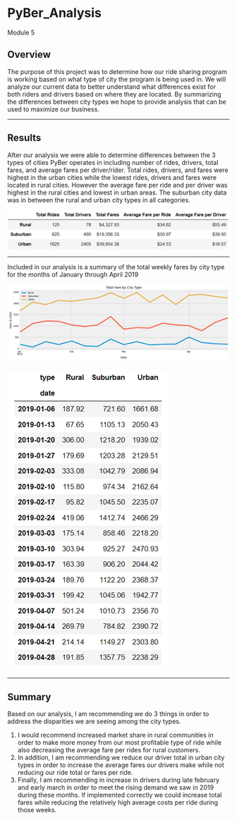 # PyBer_Analysis
Module 5

## Overview

The purpose of this project was to determine how our ride sharing program is working based on what type of city the program is being used in. We will analyze our current data to better understand what differences exist for both riders and drivers based on where they are located. By summarizing the differences between city types we hope to provide analysis that can be used to maximize our business.

---

## Results

After our analysis we were able to determine differences between the 3 types of cities PyBer operates in including number of rides, drivers, total fares, and average fares per driver/rider. Total rides, drivers, and fares were highest in the urban cities while the lowest rides, drivers and fares were located in rural cities. However the average fare per ride and per driver was highest in the rural cities and lowest in urban areas. The suburban city data was in between the rural and urban city types in all categories. 

![Summary](https://github.com/sbull32/PyBer_Analysis/blob/main/PyBer_Summary.png)

---

Included in our analysis is a summary of the total weekly fares by city type for the months of January through April 2019

![Fares Summary](https://github.com/sbull32/PyBer_Analysis/blob/main/PyBer_fare_summary.png)

![Fares Summary Data](https://github.com/sbull32/PyBer_Analysis/blob/main/Analysis/PyBer_Weekly_Fares.png)

---

## Summary

Based on our analysis, I am recommending we do 3 things in order to address the disparities we are seeing among the city types. 

1. I would recommend increased market share in rural communities in order to make more money from our most profitable type of ride while also decreasing the average fare per rides for rural customers.
2. In addition, I am recommending we reduce our driver total in urban city types in order to increase the average fares our drivers make while not reducing our ride total or fares per ride.
3. Finally, I am recommending in increase in drivers during late february and early march in order to meet the rising demand we saw in 2019 during these months. If implemented correctly we could increase total fares while reducing the relatively high average costs per ride during those weeks.
